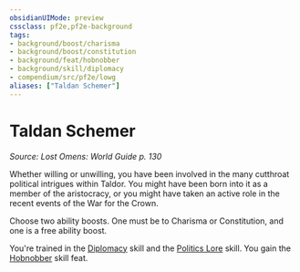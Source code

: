 ```yaml
---
obsidianUIMode: preview
cssclass: pf2e,pf2e-background
tags:
- background/boost/charisma
- background/boost/constitution
- background/feat/hobnobber
- background/skill/diplomacy
- compendium/src/pf2e/lowg
aliases: ["Taldan Schemer"]
---
```

# Taldan Schemer
*Source: Lost Omens: World Guide p. 130*  

Whether willing or unwilling, you have been involved in the many cutthroat political intrigues within Taldor. You might have been born into it as a member of the aristocracy, or you might have taken an active role in the recent events of the War for the Crown.

Choose two ability boosts. One must be to Charisma or Constitution, and one is a free ability boost.

You're trained in the [Diplomacy](../../skills.md#Diplomacy) skill and the [Politics Lore](../../skills.md#Lore) skill. You gain the [Hobnobber](../../feats/hobnobber.md) skill feat.